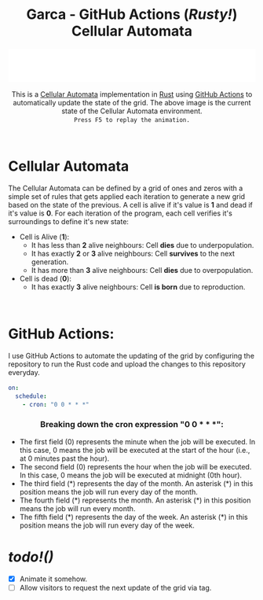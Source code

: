 <div align="center">

# **Garca** - GitHub Actions (*Rusty!*) Cellular Automata 


<a href="https://github.com/paulo-granthon/garca"><img alt="paulo-granthon/garca" title="Garca" src="main.svg"></a>

This is a [Cellular Automata](https://en.wikipedia.org/wiki/Cellular_automaton) implementation in [Rust](https://www.rust-lang.org/) using [GitHub Actions](https://github.com/features/actions) to automatically update the state of the grid. The above image is the current state of the Cellular Automata environment.  
```Press F5 to replay the animation.```  

</div>
</br>

# Cellular Automata
The Cellular Automata can be defined by a grid of ones and zeros with a simple set of rules that gets applied each iteration to generate a new grid based on the state of the previous. A cell is alive if it's value is **1** and dead if it's value is **0**. For each iteration of the program, each cell verifies it's surroundings to define it's new state:
- Cell is Alive (**1**):
  - It has less than **2** alive neighbours: Cell **dies** due to underpopulation.
  - It has exactly **2** or **3** alive neighbours: Cell **survives** to the next generation.
  - It has more than **3** alive neighbours: Cell **dies** due to overpopulation.
- Cell is dead (**0**):
  - It has exactly **3** alive neighbours: Cell **is born** due to reproduction.

</br>

# GitHub Actions:
I use GitHub Actions to automate the updating of the grid by configuring the repository to run the Rust code and upload the changes to this repository everyday.  

```yaml
on:
  schedule:
    - cron: "0 0 * * *"

```

<div align="center">

### Breaking down the cron expression "0 0 * * *":

</div>
</hr>

- The first field (0) represents the minute when the job will be executed. In this case, 0 means the job will be executed at the start of the hour (i.e., at 0 minutes past the hour).
- The second field (0) represents the hour when the job will be executed. In this case, 0 means the job will be executed at midnight (0th hour).
- The third field (\*) represents the day of the month. An asterisk (\*) in this position means the job will run every day of the month.
- The fourth field (\*) represents the month. An asterisk (\*) in this position means the job will run every month.
- The fifth field (\*) represents the day of the week. An asterisk (\*) in this position means the job will run every day of the week.

# ***todo!()***
- [x] Animate it somehow.
- [ ] Allow visitors to request the next update of the grid via <a> tag.
